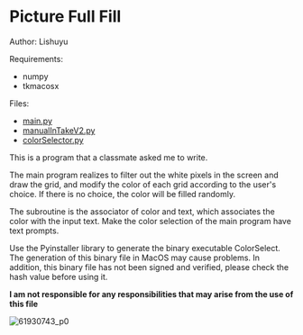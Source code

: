 # Picture Full Fill
Author: Lishuyu

Requirements:
- numpy
- tkmacosx

Files:
- [main.py](main.py)
- [manualInTakeV2.py](manualInTakeV2.py)
- [colorSelector.py](colorSelector.py)

This is a program that a classmate asked me to write.

The main program realizes to filter out the white pixels in the screen and draw the grid, and modify the color of each grid according to the user's choice. If there is no choice, the color will be filled randomly.

The subroutine is the associator of color and text, which associates the color with the input text. Make the color selection of the main program have text prompts.

Use the Pyinstaller library to generate the binary executable ColorSelect. The generation of this binary file in MacOS may cause problems. In addition, this binary file has not been signed and verified, please check the hash value before using it.

<b>I am not responsible for any responsibilities that may arise from the use of this file</b>

![61930743_p0](https://user-images.githubusercontent.com/75846119/143512336-0f232a88-47a0-4c9e-9ed5-8d074875ba2c.png)
